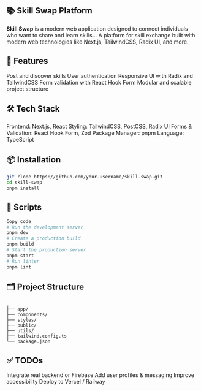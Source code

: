 ## 📚 Skill Swap Platform

**Skill Swap** is a modern web application designed to connect individuals who want to share and learn skills...
A platform for skill exchange built with modern web technologies like Next.js, TailwindCSS, Radix UI, and more.


## 🚀 Features
Post and discover skills
User authentication
Responsive UI with Radix and TailwindCSS
Form validation with React Hook Form
Modular and scalable project structure

## 🛠️ Tech Stack
Frontend: Next.js, React
Styling: TailwindCSS, PostCSS, Radix UI
Forms & Validation: React Hook Form, Zod
Package Manager: pnpm
Language: TypeScript

## 📦 Installation

```bash
git clone https://github.com/your-username/skill-swap.git
cd skill-swap
pnpm install
```

## 🧪 Scripts
```bash
Copy code
# Run the development server
pnpm dev
# Create a production build
pnpm build
# Start the production server
pnpm start
# Run linter
pnpm lint
```

## 🗂️ Project Structure
```
.
├── app/
├── components/
├── styles/
├── public/
├── utils/
├── tailwind.config.ts
└── package.json
```

## ✅ TODOs
Integrate real backend or Firebase
Add user profiles & messaging
Improve accessibility
Deploy to Vercel / Railway